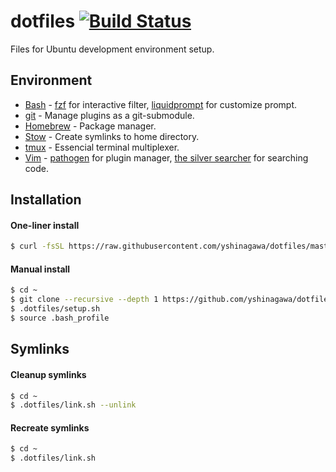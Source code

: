 # dotfiles [![Build Status](https://travis-ci.com/yshinagawa/dotfiles.svg?branch=master)](https://travis-ci.com/yshinagawa/dotfiles)

Files for Ubuntu development environment setup.

## Environment
* [Bash](https://www.gnu.org/software/bash/) - [fzf](https://github.com/junegunn/fzf) for interactive filter, [liquidprompt](https://github.com/nojhan/liquidprompt) for customize prompt.
* [git](https://git-scm.com/) - Manage plugins as a git-submodule.
* [Homebrew](https://brew.sh/) - Package manager.
* [Stow](https://www.gnu.org/software/stow/) - Create symlinks to home directory.
* [tmux](https://github.com/tmux/tmux) - Essencial terminal multiplexer.
* [Vim](https://www.vim.org/) - [pathogen](https://github.com/tpope/vim-pathogen) for plugin manager, [the silver searcher](https://geoff.greer.fm/ag/) for searching code.

## Installation
#### One-liner install
```bash
$ curl -fsSL https://raw.githubusercontent.com/yshinagawa/dotfiles/master/install | bash && source ~/.bash_profile
```

#### Manual install
```bash
$ cd ~
$ git clone --recursive --depth 1 https://github.com/yshinagawa/dotfiles.git ".dotfiles"
$ .dotfiles/setup.sh
$ source .bash_profile
```

## Symlinks
#### Cleanup symlinks
```bash
$ cd ~
$ .dotfiles/link.sh --unlink
```

#### Recreate symlinks
```bash
$ cd ~
$ .dotfiles/link.sh
```
